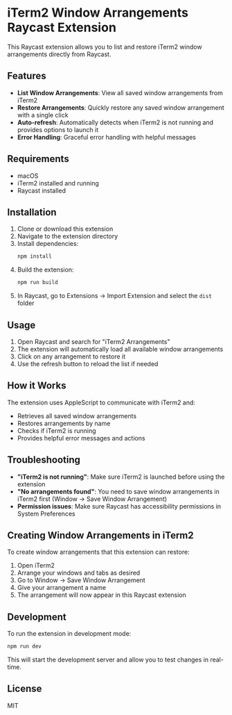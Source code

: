 # iTerm2 Window Arrangements Raycast Extension

This Raycast extension allows you to list and restore iTerm2 window arrangements directly from Raycast.

## Features

- **List Window Arrangements**: View all saved window arrangements from iTerm2
- **Restore Arrangements**: Quickly restore any saved window arrangement with a single click
- **Auto-refresh**: Automatically detects when iTerm2 is not running and provides options to launch it
- **Error Handling**: Graceful error handling with helpful messages

## Requirements

- macOS
- iTerm2 installed and running
- Raycast installed

## Installation

1. Clone or download this extension
2. Navigate to the extension directory
3. Install dependencies:
   ```bash
   npm install
   ```
4. Build the extension:
   ```bash
   npm run build
   ```
5. In Raycast, go to Extensions → Import Extension and select the `dist` folder

## Usage

1. Open Raycast and search for "iTerm2 Arrangements"
2. The extension will automatically load all available window arrangements
3. Click on any arrangement to restore it
4. Use the refresh button to reload the list if needed

## How it Works

The extension uses AppleScript to communicate with iTerm2 and:
- Retrieves all saved window arrangements
- Restores arrangements by name
- Checks if iTerm2 is running
- Provides helpful error messages and actions

## Troubleshooting

- **"iTerm2 is not running"**: Make sure iTerm2 is launched before using the extension
- **"No arrangements found"**: You need to save window arrangements in iTerm2 first (Window → Save Window Arrangement)
- **Permission issues**: Make sure Raycast has accessibility permissions in System Preferences

## Creating Window Arrangements in iTerm2

To create window arrangements that this extension can restore:

1. Open iTerm2
2. Arrange your windows and tabs as desired
3. Go to Window → Save Window Arrangement
4. Give your arrangement a name
5. The arrangement will now appear in this Raycast extension

## Development

To run the extension in development mode:

```bash
npm run dev
```

This will start the development server and allow you to test changes in real-time.

## License

MIT 